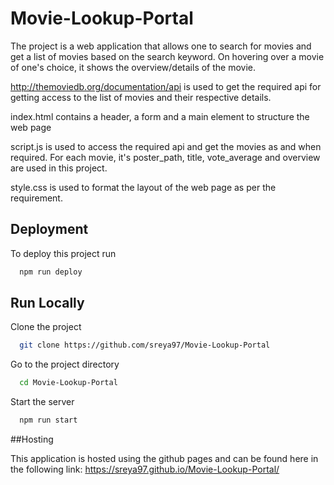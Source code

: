 # Movie-Lookup-Portal
The project is a web application that allows one to search for movies
and get a list of movies based on the search keyword. On hovering 
over a movie of one's choice, it shows the overview/details of the 
movie. 

http://themoviedb.org/documentation/api is used to get the required api for 
getting access to the list of movies and their respective details.

index.html contains a header, a form and a main element to structure the web page

script.js is used to access the required api and get the movies as and when required.
For each movie, it's poster_path, title, vote_average and overview are used in this
project.

style.css is used to format the layout of the web page as per the requirement.




## Deployment

To deploy this project run

```bash
  npm run deploy
```


## Run Locally

Clone the project

```bash
  git clone https://github.com/sreya97/Movie-Lookup-Portal
```

Go to the project directory

```bash
  cd Movie-Lookup-Portal
```


Start the server

```bash
  npm run start
```


##Hosting

This application is hosted using the github pages and can be found here in the following link:
https://sreya97.github.io/Movie-Lookup-Portal/
